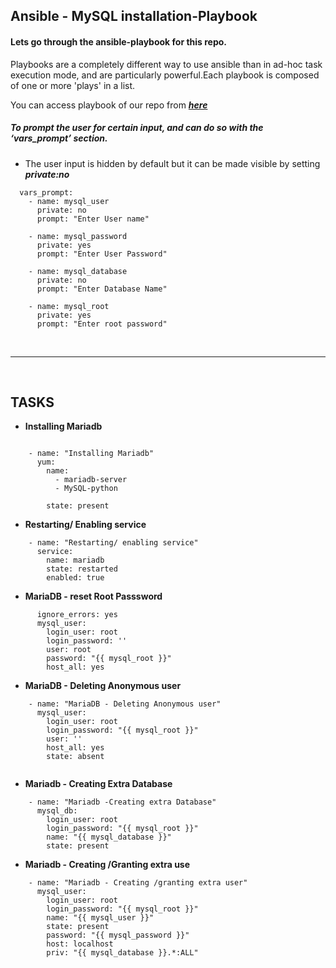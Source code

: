 ## Ansible - MySQL installation-Playbook 


#### Lets go through the ansible-playbook for this repo.

Playbooks are a completely different way to use ansible than in ad-hoc task execution mode, and are particularly powerful.Each playbook is composed of one or more 'plays' in a list.   

You can  access playbook of our repo from **_[here](https://github.com/JUZZINN/Ansible---Mariadb-installation-Playbook-/blob/master/mariadb-installation.yml.txt)_**
 
 #####  To prompt the user for certain input, and can do so with the ‘vars_prompt’ section.
 
 - The user input is hidden by default but it can be made visible by setting ***private:no***


```
  vars_prompt:
    - name: mysql_user
      private: no
      prompt: "Enter User name"

    - name: mysql_password
      private: yes
      prompt: "Enter User Password"

    - name: mysql_database
      private: no
      prompt: "Enter Database Name"

    - name: mysql_root
      private: yes
      prompt: "Enter root password"
```

<br>

----------------------------

<br>

## TASKS

- **Installing Mariadb** 


```

    - name: "Installing Mariadb"
      yum:
        name:
          - mariadb-server
          - MySQL-python

        state: present

```

- **Restarting/ Enabling service**

```
    - name: "Restarting/ enabling service"
      service:
        name: mariadb
        state: restarted
        enabled: true
```


- **MariaDB - reset Root Passsword**

```
      ignore_errors: yes
      mysql_user:
        login_user: root
        login_password: ''
        user: root
        password: "{{ mysql_root }}"
        host_all: yes
```

- **MariaDB - Deleting Anonymous user**  

```
    - name: "MariaDB - Deleting Anonymous user"
      mysql_user:
        login_user: root
        login_password: "{{ mysql_root }}"
        user: ''
        host_all: yes
        state: absent
         
 ```
        
- **Mariadb - Creating Extra Database** 

```
    - name: "Mariadb -Creating extra Database"
      mysql_db:
        login_user: root
        login_password: "{{ mysql_root }}"
        name: "{{ mysql_database }}"
        state: present

```

- **Mariadb - Creating /Granting extra use**  

```
    - name: "Mariadb - Creating /granting extra user"
      mysql_user:
        login_user: root
        login_password: "{{ mysql_root }}"
        name: "{{ mysql_user }}"
        state: present
        password: "{{ mysql_password }}"
        host: localhost
        priv: "{{ mysql_database }}.*:ALL"
```
